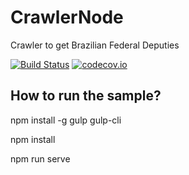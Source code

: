 # CrawlerNode
Crawler to get Brazilian Federal Deputies

[![Build Status](https://travis-ci.org/alairjt/CrawlerNode.svg?branch=master)](https://travis-ci.org/alairjt/CrawlerNode)
[![codecov.io](https://codecov.io/gh/alairjt/CrawlerNode/coverage.svg?branch=master)](https://codecov.io/gh/alairjt/CrawlerNode?branch=master)

## How to run the sample?

npm install -g gulp gulp-cli

npm install

npm run serve